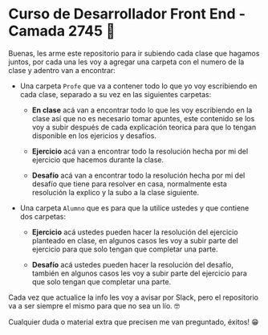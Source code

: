 # Curso de Desarrollador Front End - Camada 2745  💾

Buenas, les arme este repositorio para ir subiendo cada clase que hagamos juntos, por cada una les voy a agregar una carpeta con el numero de la clase y adentro van a encontrar:

- Una carpeta `Profe` que va a contener todo lo que yo voy escribiendo en cada clase, separado a su vez en las siguientes carpetas:

  * **En clase** acá van a encontrar todo lo que les voy escribiendo en la clase así que no es necesario tomar apuntes, este contenido se los voy a subir después de cada explicación teorica para que lo tengan disponible en los ejericios y desafíos.

  * **Ejercicio** acá van a encontrar todo la resolución hecha por mi del ejercicio que hacemos durante la clase.

  * **Desafío** acá van a encontrar todo la resolución hecha por mi del desafío que tiene para resolver en casa, normalmente esta resolución la explico y la subo a la clase siguiente.

- Una carpeta `Alumno` que es para que la utilice ustedes y que contiene dos carpetas:

  * **Ejercicio** acá ustedes pueden hacer la resolución del ejercicio planteado en clase, en algunos casos les voy a subir parte del ejercicio para que solo tengan que completar una parte.

  * **Desafío** acá ustedes pueden hacer la resolución del desafío, también en algunos casos les voy a subir parte del ejercicio para que solo tengan que completar una parte.

Cada vez que actualice la info les voy a avisar por Slack, pero el repositorio va a ser siempre el mismo para que no sea un lío. 🤓

Cualquier duda o material extra que precisen me van preguntado, éxitos! 😁